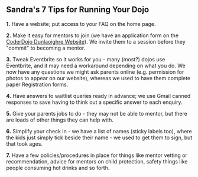 ## Sandra's 7 Tips for Running Your Dojo

**1.** Have a website; put access to your FAQ on the home page.

**2.** Make it easy for mentors to join (we have an application form on
the [CoderDojo Dunlaoighre
Website](http://www.coderdojodunlaoghaire.com/)). We invite them to a
session before they "commit" to becoming a mentor.

**3.** Tweak Eventbrite so it works for you - many (most?) dojos use
Eventbrite, and it may need a workaround depending on what you do. We
now have any questions we might ask parents online (e.g. permission for
photos to appear on our website), whereas we used to have them complete
paper Registration forms.

**4.** Have answers to waitlist queries ready in advance; we use Gmail
canned responses to save having to think out a specific answer to each
enquiry.

**5.** Give your parents jobs to do - they may not be able to mentor,
but there are loads of other things they can help with.

**6.** Simplify your check in - we have a list of names (sticky labels
too), where the kids just simply tick beside their name - we used to get
them to sign, but that took ages.

**7.** Have a few policies/procedures in place for things like mentor
vetting or recommendation, advice for mentors on child protection,
safety things like people consuming hot drinks and so forth.
